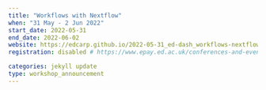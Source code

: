 ```yaml
---
title: "Workflows with Nextflow" 
when: "31 May - 2 Jun 2022"
start_date: 2022-05-31
end_date: 2022-06-02
website: https://edcarp.github.io/2022-05-31_ed-dash_workflows-nextflow/
registration: disabled # https://www.epay.ed.ac.uk/conferences-and-events/college-of-medicine-and-veterinary-medicine/school-of-molecular-genetic-and-population-health-sciences/igmm/workflows-with-nextflow

categories: jekyll update
type: workshop_announcement
--- 
```

